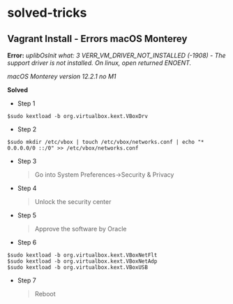 # solved-tricks

Vagrant Install - Errors macOS Monterey
--

**Error:** 
*uplibOsInit what: 3 VERR_VM_DRIVER_NOT_INSTALLED (-1908) - The support driver is not installed. On linux, open returned ENOENT.*

*macOS Monterey*
*version 12.2.1*
*no M1*


**Solved**

- Step 1

```console
$sudo kextload -b org.virtualbox.kext.VBoxDrv
```

- Step 2
```console
$sudo mkdir /etc/vbox | touch /etc/vbox/networks.conf | echo "* 0.0.0.0/0 ::/0" >> /etc/vbox/networks.conf
```

- Step 3 

  > Go into System Preferences->Security & Privacy

- Step 4

  > Unlock the security center

- Step 5 

  > Approve the software by Oracle

- Step 6
```console
$sudo kextload -b org.virtualbox.kext.VBoxNetFlt
$sudo kextload -b org.virtualbox.kext.VBoxNetAdp
$sudo kextload -b org.virtualbox.kext.VBoxUSB
```

- Step 7

  > Reboot
